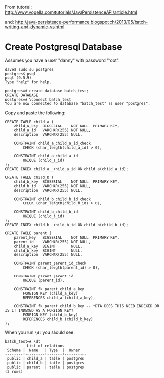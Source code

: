 From tutorial:
http://www.vogella.com/tutorials/JavaPersistenceAPI/article.html

and:
http://java-persistence-performance.blogspot.ch/2013/05/batch-writing-and-dynamic-vs.html


Create Postgresql Database
==========================

Assumes you have a user "danny" with password "root".

```
dave$ sudo su postgres
postgres$ psql
psql (9.5.9)
Type "help" for help.

postgres=# create database batch_test;
CREATE DATABASE
postgres=# \connect batch_test
You are now connected to database "batch_test" as user "postgres".
```

Copy and paste the following:

```
CREATE TABLE child_a (
    child_a_key  BIGSERIAL    NOT NULL  PRIMARY KEY,
    child_a_id   VARCHAR(255) NOT NULL,
    description  VARCHAR(255) NULL,

    CONSTRAINT child_a_child_a_id_check
        CHECK (char_length(child_a_id) > 0),

    CONSTRAINT child_a_child_a_id
        UNIQUE (child_a_id)
);
CREATE INDEX child_a__child_a_id ON child_a(child_a_id);
```
```
CREATE TABLE child_b (
    child_b_key  BIGSERIAL    NOT NULL  PRIMARY KEY,
    child_b_id   VARCHAR(255) NOT NULL,
    description  VARCHAR(255) NULL,

    CONSTRAINT child_b_child_b_id_check
        CHECK (char_length(child_b_id) > 0),

    CONSTRAINT child_b_child_b_id
        UNIQUE (child_b_id)
);
CREATE INDEX child_b__child_b_id ON child_b(child_b_id);
```
```
CREATE TABLE parent (
    parent_key   BIGSERIAL    NOT NULL  PRIMARY KEY,
    parent_id    VARCHAR(255) NOT NULL,
    child_a_key  BIGINT       NULL,
    child_b_key  BIGINT       NULL,
    description  VARCHAR(255) NULL,

    CONSTRAINT parent_parent_id_check
        CHECK (char_length(parent_id) > 0),

    CONSTRAINT parent_parent_id
        UNIQUE (parent_id),

    CONSTRAINT fk_parent_child_a_key
        FOREIGN KEY (child_a_key)
        REFERENCES child_a (child_a_key),

    CONSTRAINT fk_parent_child_b_key -- *DTA DOES THIS NEED INDEXED OR IS IT INDEXED AS A FOREIGN KEY?
        FOREIGN KEY (child_b_key)
        REFERENCES child_b (child_b_key)
);
```
When you run `\dt` you should see:
```
batch_test=# \dt
          List of relations
 Schema |  Name   | Type  |  Owner   
--------+---------+-------+----------
 public | child_a | table | postgres
 public | child_b | table | postgres
 public | parent  | table | postgres
(3 rows)
```


    